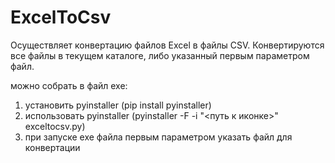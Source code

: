 # ExcelToCsv

Осуществляет конвертацию файлов Excel в файлы CSV. Конвертируются все файлы
в текущем каталоге, либо указанный первым параметром файл.

можно собрать в файл exe:
1. установить pyinstaller (pip install pyinstaller)
2. использовать pyinstaller (pyinstaller -F -i "<путь к иконке>" exceltocsv.py)
3. при запуске exe файла первым параметром указать файл для конвертации
